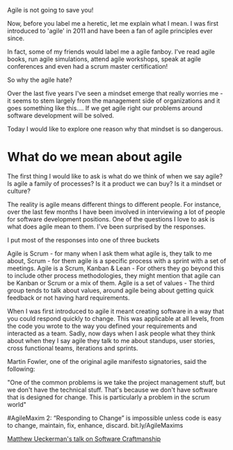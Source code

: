 Agile is not going to save you!

Now, before you label me a heretic, let me explain what I mean. I was first introduced to 'agile' in 2011 and have been a fan of agile principles ever since. 

In fact, some of my friends would label me a agile fanboy. I've read agile books, run agile simulations, attend agile workshops, speak at agile conferences and even had a scrum master certification! 

So why the agile hate?

Over the last five years I've seen a mindset emerge that really worries me - it seems to stem largely from the management side of organizations and it goes something like this.... If we get agile right our problems around software development will be solved. 

Today I would like to explore one reason why that mindset is so dangerous.

# What do we mean about agile

The first thing I would like to ask is what do we think of when we say agile? Is agile a family of processes? Is it a product we can buy? Is it a mindset or culture?

The reality is agile means different things to different people. For instance, over the last few months I have been involved in interviewing a lot of people for software development positions. One of the questions I love to ask is what does agile mean to them. I've been surprised by the responses. 

I put most of the responses into one of three buckets

Agile is Scrum - for many when I ask them what agile is, they talk to me about, Scrum - for them agile is a specific process with a sprint with a set of meetings.
Agile is a Scrum, Kanban & Lean - For others they go beyond this to include other process methodologies, they might mention that agile can be Kanban or Scrum or a mix of them.
Agile is a set of values - The third group tends to talk about values, around agile being about getting quick feedback or not having hard requirements.


When I was first introduced to agile it meant creating software in a way that you could respond quickly to change. This was applicable at all levels, from the code you wrote to the way you defined your requirements and interacted as a team. Sadly, now days when I ask people what they think about when they I say agile they talk to me about standups, user stories, cross functional teams, iterations and sprints. 



Martin Fowler, one of the original agile manifesto signatories, said the following:

"One of the common problems is we take the project management stuff, but we don't have the technical stuff. That's because we don't have software that is designed for change. This is particularly a problem in the scrum world"



#AgileMaxim 2: “Responding to Change” is impossible unless code is easy to change, maintain, fix, enhance, discard. bit.ly/AgileMaxims

[Matthew Ueckerman's talk on Software Craftmanship](https://docs.google.com/presentation/d/1ZOSQlfxlagqLiTj48CVB6NdMRExdOEXULU7XUrZbMVM/edit?invite=COWn8-UO&ts=58e6cbc)  

